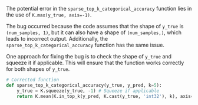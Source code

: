The potential error in the `sparse_top_k_categorical_accuracy` function lies in the use of `K.max(y_true, axis=-1)`. 

The bug occurred because the code assumes that the shape of `y_true` is `(num_samples, 1)`, but it can also have a shape of `(num_samples,)`, which leads to incorrect output. Additionally, the `sparse_top_k_categorical_accuracy` function has the same issue.

One approach for fixing the bug is to check the shape of `y_true` and squeeze it if applicable. This will ensure that the function works correctly for both shapes of `y_true`.

```python
# Corrected function
def sparse_top_k_categorical_accuracy(y_true, y_pred, k=5):
    y_true = K.squeeze(y_true, -1) # Squeeze if applicable
    return K.mean(K.in_top_k(y_pred, K.cast(y_true, 'int32'), k), axis=-1)
```